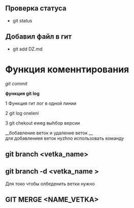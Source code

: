 ## Проверка статуса 

* git status 

## Добавил файл в гит 

* git add DZ.md

# Функция коменнтирования 

*git commit*

**функция git log**

1 Функция гит лог в одной линии 

2 git log oneleni 

3 git chekout  eweg выhбор версии 

__бобавление веток и удаление веток __  
для добавлениея веток нуzhnо использовать команду 
## git branch <vetka_name>

## git branch -d <vetka_name >

Для токо чтобы олбеденить ветки нужно 
 
 ## GIT MERGE <NAME_VETKA>


